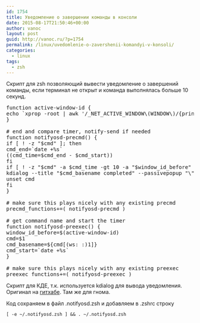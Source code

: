 ```yaml
---
id: 1754
title: Уведомление о завершении команды в консоли
date: 2015-08-17T21:50:46+00:00
author: vanoc
layout: post
guid: http://vanoc.ru/?p=1754
permalink: /linux/uvedomlenie-o-zavershenii-komandyi-v-konsoli/
categories:
  - linux
tags:
  - zsh
---
```

Скрипт для zsh позволяющий вывести уведомление о завершений команды, если терминал не открыт и команда выполнялась больше 10 секунд.

<pre>function active-window-id {
echo `xprop -root | awk '/_NET_ACTIVE_WINDOW\(WINDOW\)/{print $NF}'`
}

# end and compare timer, notify-send if needed
function notifyosd-precmd() {
if [ ! -z "$cmd" ]; then
cmd_end=`date +%s`
((cmd_time=$cmd_end - $cmd_start))
fi
if [ ! -z "$cmd" -a $cmd_time -gt 10 -a "$window_id_before" != "$(active-window-id)" ]; then
kdialog --title "$cmd_basename completed" --passivepopup "\"$cmd\" took $cmd_time seconds"
unset cmd
fi
}

# make sure this plays nicely with any existing precmd
precmd_functions+=( notifyosd-precmd )

# get command name and start the timer
function notifyosd-preexec() {
window_id_before=$(active-window-id)
cmd=$1
cmd_basename=${cmd[(ws: :)1]}
cmd_start=`date +%s`
}

# make sure this plays nicely with any existing preexec
preexec_functions+=( notifyosd-preexec )</pre>

Скрипт для КДЕ, т.к. используется kdialog для вывода уведомления. Оригинал на <a href="https://gist.github.com/shockone/5255331" target="_blank">гитхабе</a>. Там же для гнома.

Код сохраняем в файл .notifyosd.zsh и добавляем в .zshrc строку

`[ -e ~/.notifyosd.zsh ] && . ~/.notifyosd.zsh`